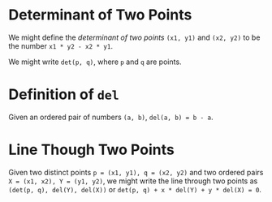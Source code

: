 # Determinant of Two Points

We might define the _determinant of two points_ `(x1, y1)` and `(x2, y2)` to be the number `x1 * y2 - x2 * y1`.

We might write `det(p, q)`, where `p` and `q` are points.

# Definition of `del`

Given an ordered pair of numbers `(a, b)`, `del(a, b) = b - a`.

# Line Though Two Points

Given two distinct points `p = (x1, y1), q = (x2, y2)` and
two ordered pairs `X = (x1, x2), Y = (y1, y2)`,
we might write the line through two points as `(det(p, q), del(Y), del(X))` or
`det(p, q) + x * del(Y) + y * del(X) = 0`.
